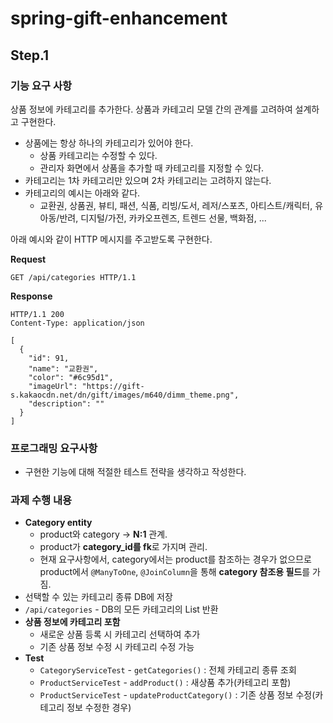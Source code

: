 # spring-gift-enhancement

## Step.1
### 기능 요구 사항
상품 정보에 카테고리를 추가한다. 상품과 카테고리 모델 간의 관계를 고려하여 설계하고 구현한다.

- 상품에는 항상 하나의 카테고리가 있어야 한다.
  - 상품 카테고리는 수정할 수 있다.
  - 관리자 화면에서 상품을 추가할 때 카테고리를 지정할 수 있다.
- 카테고리는 1차 카테고리만 있으며 2차 카테고리는 고려하지 않는다.
- 카테고리의 예시는 아래와 같다.
  - 교환권, 상품권, 뷰티, 패션, 식품, 리빙/도서, 레저/스포츠, 아티스트/캐릭터, 유아동/반려, 디지털/가전, 카카오프렌즈, 트렌드 선물, 백화점, ...

아래 예시와 같이 HTTP 메시지를 주고받도록 구현한다.   

**Request**
```
GET /api/categories HTTP/1.1
```
**Response**
```
HTTP/1.1 200 
Content-Type: application/json

[
  {
    "id": 91,
    "name": "교환권",
    "color": "#6c95d1",
    "imageUrl": "https://gift-s.kakaocdn.net/dn/gift/images/m640/dimm_theme.png",
    "description": ""
  }
]
```
### 프로그래밍 요구사항
- 구현한 기능에 대해 적절한 테스트 전략을 생각하고 작성한다.

### 과제 수행 내용
- **Category entity**
  - product와 category -> **N:1** 관계.
  - product가 **category_id를 fk**로 가지며 관리.
  - 현재 요구사항에서, category에서는 product를 참조하는 경우가 없으므로   
    product에서 `@ManyToOne`, `@JoinColumn`을 통해 **category 참조용 필드**를 가짐.
- 선택할 수 있는 카테고리 종류 DB에 저장
- `/api/categories` - DB의 모든 카테고리의 List 반환
- **상품 정보에 카테고리 포함**
  - 새로운 상품 등록 시 카테고리 선택하여 추가
  - 기존 상품 정보 수정 시 카테고리 수정 가능
- **Test**
  - `CategoryServiceTest` - `getCategories()` : 전체 카테고리 종류 조회
  - `ProductServiceTest` - `addProduct()` : 새상품 추가(카테고리 포함)
  - `ProductServiceTest` - `updateProductCategory()` : 기존 상품 정보 수정(카테고리 정보 수정한 경우)